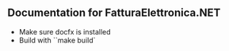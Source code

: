 ## Documentation for FatturaElettronica.NET

- Make sure docfx is installed
- Build with ``make build`
